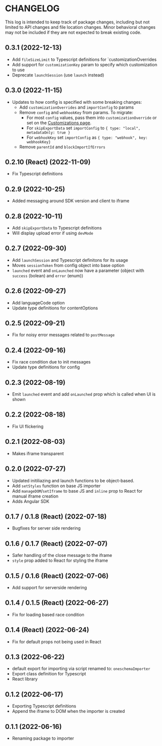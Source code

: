 # CHANGELOG

This log is intended to keep track of package changes, including
but not limited to API changes and file location changes. Minor behavioral
changes may not be included if they are not expected to break existing code.

## 0.3.1 (2022-12-13)

* Add `fileSizeLimit` to Typescript definitions for `customizationOverrides
* Add support for `customizationKey` param to specify which customization to use
* Deprecate `launchSession` (use `launch` instead)

## 0.3.0 (2022-11-15)

* Updates to how config is specified with some breaking changes:
  * Add `customizationOverrides` and `importConfig` to params
  * Remove `config` and `webhookKey` from params. To migrate:
    * For most `config` values, pass them into `customizationOverride` or set on the [Customizations page](https://app.oneschema.co/customizations).
    * For `skipExportData` set `importConfig` to `{ type: "local", metadataOnly: true }`
    * For `webhookKey` set `importConfig` as `{ type: "webhook", key: webhookKey}`
  * Remove `parentId` and `blockImportIfErrors`


## 0.2.10 (React) (2022-11-09)

* Fix Typescript definitions

## 0.2.9 (2022-10-25)

* Added messaging around SDK version and client to iframe

## 0.2.8 (2022-10-11)

* Add `skipExportData` to Typescript definitions
* Will display upload error if using `devMode`

## 0.2.7 (2022-09-30)

* Add `launchSession` and Typescript definitons for its usage
* Moves `sessionToken` from config object into base option
* `launched` event and `onLaunched` now have a parameter (object with `success` (bolean) and `error` (enum))

## 0.2.6 (2022-09-27)

* Add languageCode option
* Update type definitions for contentOptions

## 0.2.5 (2022-09-21)

* Fix for noisy error messages related to `postMessage`

## 0.2.4 (2022-09-16)

* Fix race condition due to init messages
* Update type definitions for config

## 0.2.3 (2022-08-19)

* Emit `launched` event and add `onLaunched` prop which is called when UI is shown

## 0.2.2 (2022-08-18)

* Fix UI flickering

## 0.2.1 (2022-08-03)

* Makes iframe transparent

## 0.2.0 (2022-07-27)

* Updated initiliazing and launch functions to be object-based.
* Add `setStyles` function on base JS importer
* Add `manageDOM`/`setIframe` to base JS and `inline` prop to React for manual iframe creation
* Adds Angular SDK

## 0.1.7 / 0.1.8 (React) (2022-07-18)

* Bugfixes for server side rendering

## 0.1.6 / 0.1.7 (React) (2022-07-07)

* Safer handling of the close message to the iframe
* `style` prop added to React for styling the iframe

## 0.1.5 / 0.1.6 (React) (2022-07-06)

* Add support for serverside rendering

## 0.1.4 / 0.1.5 (React) (2022-06-27)

* Fix for loading based race condition

## 0.1.4 (React) (2022-06-24)

* Fix for default props not being used in React

## 0.1.3 (2022-06-22)

* default export for importing via script renamed to: `oneschemaImporter`
* Export class definition for Typescript
* React library

## 0.1.2 (2022-06-17)

* Exporting Typescript definitions
* Append the iframe to DOM when the importer is created

## 0.1.1 (2022-06-16)

* Renaming package to importer